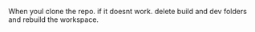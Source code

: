 When youl clone the repo. if it doesnt work. delete build and dev folders and rebuild the workspace.

